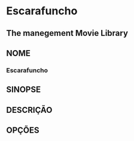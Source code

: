 # Escarafuncho
## The manegement Movie Library

## NOME
### Escarafuncho


## SINOPSE

## DESCRIÇÃO

## OPÇÕES
